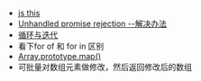 - [js this](https://developer.mozilla.org/zh-CN/docs/Web/JavaScript/Reference/Operators/this)
- [Unhandled promise rejection --解决办法](https://blog.csdn.net/ICANDOD/article/details/81081292)
- [循环与迭代](https://developer.mozilla.org/zh-CN/docs/Web/JavaScript/Guide/Loops_and_iteration)
- 看下for of 和 for in 区别
- [Array.prototype.map()](https://developer.mozilla.org/zh-CN/docs/Web/JavaScript/Reference/Global_Objects/Array/map)
- 可批量对数组元素做修改，然后返回修改后的数组
